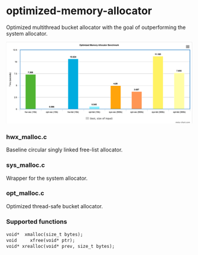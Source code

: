 # optimized-memory-allocator
Optimized multithread bucket allocator with the goal of outperforming the system allocator.

![performance graph](https://github.com/pickdani/optimized-memory-allocator/blob/main/src/graph.png)


### hwx_malloc.c
Baseline circular singly linked free-list allocator.
  
### sys_malloc.c
Wrapper for the system allocator.
  
### opt_malloc.c
Optimized thread-safe bucket allocator.

### Supported functions
```
void*  xmalloc(size_t bytes);
void     xfree(void* ptr);
void* xrealloc(void* prev, size_t bytes);
```
